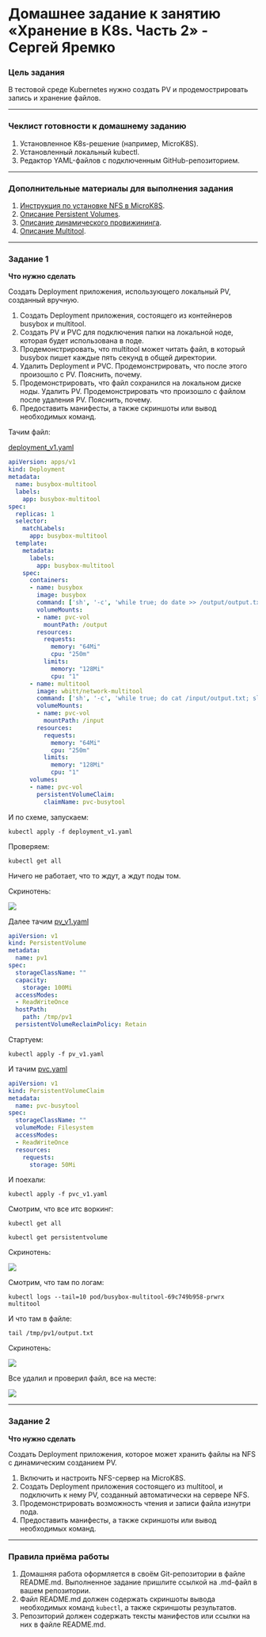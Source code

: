 # Домашнее задание к занятию «Хранение в K8s. Часть 2» - Сергей Яремко

### Цель задания

В тестовой среде Kubernetes нужно создать PV и продемострировать запись и хранение файлов.

------

### Чеклист готовности к домашнему заданию

1. Установленное K8s-решение (например, MicroK8S).
2. Установленный локальный kubectl.
3. Редактор YAML-файлов с подключенным GitHub-репозиторием.

------

### Дополнительные материалы для выполнения задания

1. [Инструкция по установке NFS в MicroK8S](https://microk8s.io/docs/nfs). 
2. [Описание Persistent Volumes](https://kubernetes.io/docs/concepts/storage/persistent-volumes/). 
3. [Описание динамического провижининга](https://kubernetes.io/docs/concepts/storage/dynamic-provisioning/). 
4. [Описание Multitool](https://github.com/wbitt/Network-MultiTool).

------

### Задание 1

**Что нужно сделать**

Создать Deployment приложения, использующего локальный PV, созданный вручную.

1. Создать Deployment приложения, состоящего из контейнеров busybox и multitool.
2. Создать PV и PVC для подключения папки на локальной ноде, которая будет использована в поде.
3. Продемонстрировать, что multitool может читать файл, в который busybox пишет каждые пять секунд в общей директории. 
4. Удалить Deployment и PVC. Продемонстрировать, что после этого произошло с PV. Пояснить, почему.
5. Продемонстрировать, что файл сохранился на локальном диске ноды. Удалить PV.  Продемонстрировать что произошло с файлом после удаления PV. Пояснить, почему.
5. Предоставить манифесты, а также скриншоты или вывод необходимых команд.

Тачим файл:

[deployment_v1.yaml](https://github.com/s-bessonniy/kuber-homeworks/blob/main/2.2/configs/deployment_v1.yaml)
```.yaml
apiVersion: apps/v1
kind: Deployment
metadata:
  name: busybox-multitool
  labels:
    app: busybox-multitool
spec:
  replicas: 1
  selector:
    matchLabels:
      app: busybox-multitool
  template:
    metadata:
      labels:
        app: busybox-multitool
    spec:
      containers:
      - name: busybox
        image: busybox
        command: ['sh', '-c', 'while true; do date >> /output/output.txt; sleep 5; done']
        volumeMounts:
        - name: pvc-vol
          mountPath: /output
        resources:
          requests:
            memory: "64Mi"
            cpu: "250m"
          limits:
            memory: "128Mi"
            cpu: "1"
      - name: multitool
        image: wbitt/network-multitool
        command: ['sh', '-c', 'while true; do cat /input/output.txt; sleep 10; done']
        volumeMounts:
        - name: pvc-vol
          mountPath: /input
        resources:
          requests:
            memory: "64Mi"
            cpu: "250m"
          limits:
            memory: "128Mi"
            cpu: "1"
      volumes:
      - name: pvc-vol
        persistentVolumeClaim:
          claimName: pvc-busytool
```
И по схеме, запускаем:
```
kubectl apply -f deployment_v1.yaml
```
Проверяем:
```
kubectl get all
```
Ничего не работает, что то ждут, а ждут поды том.

Скринотень:

![](https://github.com/s-bessonniy/kuber-homeworks/blob/main/2.2/screenshots/VirtualBox_Ubuntu-50Gb_27_04_2025_15_16_23.png)

Далее тачим [pv_v1.yaml](https://github.com/s-bessonniy/kuber-homeworks/blob/main/2.2/configs/pv_v1.yaml)
```.yaml
apiVersion: v1
kind: PersistentVolume
metadata:
  name: pv1
spec:
  storageClassName: ""
  capacity:
    storage: 100Mi
  accessModes:
  - ReadWriteOnce
  hostPath:
    path: /tmp/pv1
  persistentVolumeReclaimPolicy: Retain
```
Стартуем:
```
kubectl apply -f pv_v1.yaml
```
И тачим [pvc.yaml](https://github.com/s-bessonniy/kuber-homeworks/blob/main/2.2/configs/pvc_v1.yaml)
```.yaml
apiVersion: v1
kind: PersistentVolumeClaim
metadata:
  name: pvc-busytool
spec:
  storageClassName: ""
  volumeMode: Filesystem
  accessModes:
  - ReadWriteOnce
  resources:
    requests:
      storage: 50Mi
```
И поехали:
```
kubectl apply -f pvc_v1.yaml
```
Смотрим, что все итс воркинг:
```
kubectl get all
```
```
kubectl get persistentvolume
```
Скринотень:

![](https://github.com/s-bessonniy/kuber-homeworks/blob/main/2.2/screenshots/VirtualBox_Ubuntu-50Gb_27_04_2025_15_35_40.png)

Смотрим, что там по логам:
```
kubectl logs --tail=10 pod/busybox-multitool-69c749b958-prwrx multitool
```
И что там в файле:
```
tail /tmp/pv1/output.txt
```
Скринотень:

![](https://github.com/s-bessonniy/kuber-homeworks/blob/main/2.2/screenshots/VirtualBox_Ubuntu-50Gb_27_04_2025_15_45_05.png)

Все удалил и проверил файл, все на месте:

![](https://github.com/s-bessonniy/kuber-homeworks/blob/main/2.2/screenshots/VirtualBox_Ubuntu-50Gb_27_04_2025_15_57_10.png)

------

### Задание 2

**Что нужно сделать**

Создать Deployment приложения, которое может хранить файлы на NFS с динамическим созданием PV.

1. Включить и настроить NFS-сервер на MicroK8S.
2. Создать Deployment приложения состоящего из multitool, и подключить к нему PV, созданный автоматически на сервере NFS.
3. Продемонстрировать возможность чтения и записи файла изнутри пода. 
4. Предоставить манифесты, а также скриншоты или вывод необходимых команд.

------

### Правила приёма работы

1. Домашняя работа оформляется в своём Git-репозитории в файле README.md. Выполненное задание пришлите ссылкой на .md-файл в вашем репозитории.
2. Файл README.md должен содержать скриншоты вывода необходимых команд `kubectl`, а также скриншоты результатов.
3. Репозиторий должен содержать тексты манифестов или ссылки на них в файле README.md.
